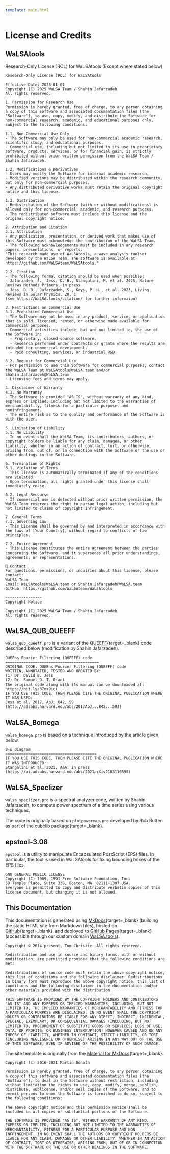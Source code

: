 ```yaml
---
template: main.html
---
```


# License and Credits

## WaLSAtools

Research-Only License (ROL) for WaLSAtools (Except where stated below)

```
Research-Only License (ROL) for WaLSAtools 

Effective Date: 2025-01-01 
Copyright (C) 2025 WaLSA Team / Shahin Jafarzadeh 
All rights reserved. 

1. Permission for Research Use 
Permission is hereby granted, free of charge, to any person obtaining a copy of this software and associated documentation files (the "Software"), to use, copy, modify, and distribute the Software for non-commercial research, academic, and educational purposes only, subject to the following conditions:  

1.1. Non-Commercial Use Only  
- The Software may only be used for non-commercial academic research, scientific study, and educational purposes.  
- Commercial use, including but not limited to its use in proprietary software, products, services, or for financial gain, is strictly prohibited without prior written permission from the WaLSA Team / Shahin Jafarzadeh.

1.2. Modifications & Derivatives  
- Users may modify the Software for internal academic research.  
- Modified versions may be distributed within the research community, but only for non-commercial purposes.  
- Any distributed derivative works must retain the original copyright notice and this license.  

1.3. Distribution  
- Redistribution of the Software (with or without modifications) is allowed only for non-commercial, academic, and research purposes.  
- The redistributed software must include this license and the original copyright notice.  

2. Attribution and Citation
2.1. Attribution  
- Any publication, presentation, or derived work that makes use of this Software must acknowledge the contribution of the WaLSA Team.  
- The following acknowledgements must be included in any research papers, presentations, or reports:  
"This research made use of WaLSAtools, a wave analysis toolset developed by the WaLSA Team. The software is available at https://github.com/WaLSAteam/WaLSAtools."

2.2. Citation  
- The following formal citation should be used when possible:
- Jafarzadeh, S., Jess, D. B., Stangalini, M. et al. 2025, Nature Reviews Methods Primers, in press
- Jess, D. B., Jafarzadeh, S., Keys, P. H., et al. 2023, Living Reviews in Solar Physics, 20, 1
(see https://WaLSA.tools/citation/ for further informaion)

3. Restrictions on Commercial Use
3.1. Prohibited Commercial Use  
- The Software may not be used in any product, service, or application that is sold, licensed, rented, or otherwise made available for commercial purposes.  
- Commercial activities include, but are not limited to, the use of the Software in:  
  - Proprietary, closed-source software.  
  - Research performed under contracts or grants where the results are intended for commercial development.  
  - Paid consulting, services, or industrial R&D.  

3.2. Request for Commercial Use  
- For permission to use this Software for commercial purposes, contact the WaLSA Team at WaLSAtools@WaLSA.team and/or Shahin.Jafarzadeh@WaLSA.team  
- Licensing fees and terms may apply. 

4. Disclaimer of Warranty
4.1. No Warranty  
- The Software is provided "AS IS", without warranty of any kind, express or implied, including but not limited to the warranties of merchantability, fitness for a particular purpose, and noninfringement.  
- The entire risk as to the quality and performance of the Software is with the user.  

5. Limitation of Liability
5.1. No Liability  
- In no event shall the WaLSA Team, its contributors, authors, or copyright holders be liable for any claim, damages, or other liability, whether in an action of contract, tort, or otherwise, arising from, out of, or in connection with the Software or the use or other dealings in the Software.  

6. Termination of Rights
6.1. Violation of Terms  
- This license is automatically terminated if any of the conditions are violated.  
- Upon termination, all rights granted under this license shall immediately cease.  

6.2. Legal Recourse  
- If commercial use is detected without prior written permission, the WaLSA Team reserves the right to pursue legal action, including but not limited to claims of copyright infringement.  

7. General Terms
7.1. Governing Law  
- This License shall be governed by and interpreted in accordance with the laws of [Your Country], without regard to conflicts of law principles.  

7.2. Entire Agreement  
- This License constitutes the entire agreement between the parties concerning the Software, and it supersedes all prior understandings, agreements, or representations.  

📍 Contact
For questions, permissions, or inquiries about this license, please contact:  
WaLSA Team  
Email: WaLSAtools@WaLSA.team or Shahin.Jafarzadeh@WaLSA.team  
GitHub: https://github.com/WaLSAteam/WaLSAtools  

----------------
Copyright Notice

Copyright (C) 2025 WaLSA Team / Shahin Jafarzadeh  
All rights reserved.
```

## WaLSA_QUB_QUEEFF

`walsa_qub_queeff.pro` is a variant of the [QUEEFF][2]{target=_blank} code described below (modification by Shahin Jafarzadeh).

```
QUEEns Fourier Filtering (QUEEFF) code
=========================================
ORIGINAL CODE: QUEEns Fourier Filtering (QUEEFF) code
WRITTEN, ANNOTATED, TESTED AND UPDATED BY:
(1) Dr. David B. Jess
(2) Dr. Samuel D. T. Grant
The original code along with its manual can be downloaded at: https://bit.ly/37mx9ic).
IF YOU USE THIS CODE, THEN PLEASE CITE THE ORIGINAL PUBLICATION WHERE IT WAS USED:
Jess et al. 2017, ApJ, 842, 59 (http://adsabs.harvard.edu/abs/2017ApJ...842...59J)
```

## WaLSA_Bomega

`walsa_bomega.pro` is based on a technique introduced by the article given below.

```
B-ω diagram
========================================
IF YOU USE THIS CODE, THEN PLEASE CITE THE ORIGINAL PUBLICATION WHERE IT WAS INTRODUCED:
Stangalini et al. 2021, A&A, in press (https://ui.adsabs.harvard.edu/abs/2021arXiv210311639S)
```

## WaLSA_Speclizer

`walsa_speclizer.pro` is a spectral analyzer code, written by Shahin Jafarzadeh, to compute power spectrum of a time series using various techniques.

The code is originally based on `plotpowermap.pro` developed by Rob Rutten as part of the [cubelib package][1]{target=_blank}.

## epstool-3.08

`epstool` is a utility to manipulate Encapsulated PostScript (EPS) files. In particular, the tool is used in WaLSAtools for fixing bounding boxes of the EPS files.

```
GNU GENERAL PUBLIC LICENSE
Copyright (C) 1989, 1991 Free Software Foundation, Inc.
59 Temple Place, Suite 330, Boston, MA  02111-1307 USA.
Everyone is permitted to copy and distribute verbatim copies of this license document, but changing it is not allowed.
```

## This Documentation 

This documentation is generated using [MkDocs][3]{target=_blank} (building the static HTML site from Markdown files), hosted on [GitHub][6]{target=_blank}, and deployed to [GitHub Pages][5]{target=_blank} (accessible through our custom domain [WaLSA.tools][7]). 

```
Copyright © 2014-present, Tom Christie. All rights reserved.

Redistribution and use in source and binary forms, with or without modification, are permitted provided that the following conditions are met:

Redistributions of source code must retain the above copyright notice, this list of conditions and the following disclaimer. Redistributions in binary form must reproduce the above copyright notice, this list of conditions and the following disclaimer in the documentation and/or other materials provided with the distribution.

THIS SOFTWARE IS PROVIDED BY THE COPYRIGHT HOLDERS AND CONTRIBUTORS "AS IS" AND ANY EXPRESS OR IMPLIED WARRANTIES, INCLUDING, BUT NOT LIMITED TO, THE IMPLIED WARRANTIES OF MERCHANTABILITY AND FITNESS FOR A PARTICULAR PURPOSE ARE DISCLAIMED. IN NO EVENT SHALL THE COPYRIGHT HOLDER OR CONTRIBUTORS BE LIABLE FOR ANY DIRECT, INDIRECT, INCIDENTAL, SPECIAL, EXEMPLARY, OR CONSEQUENTIAL DAMAGES (INCLUDING, BUT NOT LIMITED TO, PROCUREMENT OF SUBSTITUTE GOODS OR SERVICES; LOSS OF USE, DATA, OR PROFITS; OR BUSINESS INTERRUPTION) HOWEVER CAUSED AND ON ANY THEORY OF LIABILITY, WHETHER IN CONTRACT, STRICT LIABILITY, OR TORT (INCLUDING NEGLIGENCE OR OTHERWISE) ARISING IN ANY WAY OUT OF THE USE OF THIS SOFTWARE, EVEN IF ADVISED OF THE POSSIBILITY OF SUCH DAMAGE.
```

The site template is originally from the [Material for MkDocs][4]{target=_blank}.

```
Copyright (c) 2016-2021 Martin Donath

Permission is hereby granted, free of charge, to any person obtaining a copy of this software and associated documentation files (the "Software"), to deal in the Software without restriction, including without limitation the rights to use, copy, modify, merge, publish, distribute, sublicense, and/or sell copies of the Software, and to permit persons to whom the Software is furnished to do so, subject to the following conditions:

The above copyright notice and this permission notice shall be included in all copies or substantial portions of the Software.

THE SOFTWARE IS PROVIDED "AS IS", WITHOUT WARRANTY OF ANY KIND, EXPRESS OR IMPLIED, INCLUDING BUT NOT LIMITED TO THE WARRANTIES OF MERCHANTABILITY, FITNESS FOR A PARTICULAR PURPOSE AND NON-INFRINGEMENT. IN NO EVENT SHALL THE AUTHORS OR COPYRIGHT HOLDERS BE LIABLE FOR ANY CLAIM, DAMAGES OR OTHER LIABILITY, WHETHER IN AN ACTION OF CONTRACT, TORT OR OTHERWISE, ARISING FROM, OUT OF OR IN CONNECTION WITH THE SOFTWARE OR THE USE OR OTHER DEALINGS IN THE SOFTWARE.
```


  [1]: https://webspace.science.uu.nl/~rutte101/rridl/cubelib/dircontent.html
  [2]: https://bit.ly/37mx9ic
  [3]: https://github.com/mkdocs/mkdocs/
  [4]: https://github.com/squidfunk/mkdocs-material
  [5]: https://pages.github.com
  [6]: https://github.com
  [7]: https://WaLSA.tools

<br>
